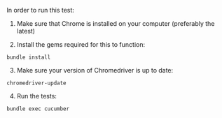 In order to run this test:

1) Make sure that Chrome is installed on your computer (preferably the latest)

2) Install the gems required for this to function:

```
bundle install
```

3) Make sure your version of Chromedriver is up to date:

```
chromedriver-update
```

4) Run the tests:

```
bundle exec cucumber
```